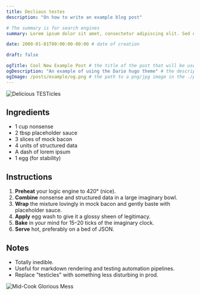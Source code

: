 ```yaml
---
title: Declious testes
description: "On how to write an example blog post"

# The summary is for search engines
summary: Lorem ipsum dolor sit amet, consectetur adipiscing elit. Sed neque elit, tristique placerat feugiat ac, facilisis vitae arcu. Proin eget egestas augue. Praesent ut sem nec arcu pellentesque aliquet. Duis dapibus diam vel metus tempus vulputate.

date: 2000-01-01T00:00:00-00:00 # date of creation

draft: false

ogTitle: Cool New Example Post # the title of the post that will be used in the open graph meta tags
ogDescription: "An example of using the Dario hugo theme" # the description of the post that will be used in the open graph meta tags
ogImage: /posts/example/og.png # the path to a png/jpg image in the ./posts/example directory to use as the open graph image
---
```

![Delicious TESTicles](/images/testicles-finished.jpg)

## Ingredients

- 1 cup nonsense
- 2 tbsp placeholder sauce
- 3 slices of mock bacon
- 4 units of structured data
- A dash of lorem ipsum
- 1 egg (for stability)

## Instructions

1. **Preheat** your logic engine to 420° (nice).
2. **Combine** nonsense and structured data in a large imaginary bowl.
3. **Wrap** the mixture lovingly in mock bacon and gently baste with placeholder sauce.
4. **Apply** egg wash to give it a glossy sheen of legitimacy.
5. **Bake** in your mind for 15–20 ticks of the imaginary clock.
6. **Serve** hot, preferably on a bed of JSON.

## Notes

- Totally inedible.
- Useful for markdown rendering and testing automation pipelines.
- Replace "testicles" with something less disturbing in prod.

![Mid-Cook Glorious Mess](/images/testicles-prep.jpg)
